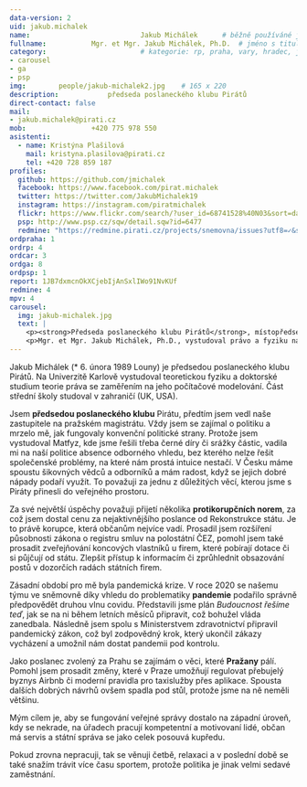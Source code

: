 ```yaml
---
data-version: 2
uid: jakub.michalek
name:                           Jakub Michálek  	# běžně používáné jméno
fullname: 			Mgr. et Mgr. Jakub Michálek, Ph.D.  # jméno s tituly etc.
category:                       # kategorie: rp, praha, vary, hradec, jmk, senat
- carousel
- ga
- psp
img: 		people/jakub-michalek2.jpg    # 165 x 220
description: 			předseda poslaneckého klubu Pirátů             	        			# kratký popis, max 160 znaků
direct-contact: false
mail:
- jakub.michalek@pirati.cz
mob: 				+420 775 978 550
asistenti:
  - name: Kristýna Plašilová
    mail: kristyna.plasilova@pirati.cz
    tel: +420 728 859 187
profiles:
  github: https://github.com/jmichalek
  facebook: https://www.facebook.com/pirat.michalek
  twitter: https://twitter.com/JakubMichalek19
  instagram: https://instagram.com/piratmichalek
  flickr: https://www.flickr.com/search/?user_id=68741528%40N03&sort=date-taken-desc&text=jakub%20mich%C3%A1lek&view_all=1
  psp: http://www.psp.cz/sqw/detail.sqw?id=6477
  redmine: "https://redmine.pirati.cz/projects/snemovna/issues?utf8=✓&set_filter=1&f[]=status_id&op[status_id]=o&f[]=fixed_version_id&op[fixed_version_id]==&v[fixed_version_id][]=28&f[]=assigned_to_id&op[assigned_to_id]==&v[assigned_to_id][]=4&f[]=&c[]=subject&c[]=status&c[]=priority&c[]=due_date&c[]=done_ratio&group_by=assigned_to&t[]="
ordpraha: 1
ordrp: 4
ordcar: 3
ordga: 8
ordpsp: 1
report: 1JB7dxmcnOkXCjebIjAnSxlIWo91NvKUf
redmine: 4
mpv: 4
carousel:
  img: jakub-michalek.jpg
  text: |
    <p><strong>Předseda poslaneckého klubu Pirátů</strong>, místopředseda ústavně právního výboru PSP ČR a poslanec Pirátů zodpovědný za oblast justice.</p>
    <p>Mgr. et Mgr. Jakub Michálek, Ph.D., vystudoval právo a fyziku na Karlově univerzitě, následně pracoval jako právník, pražský zastupitel a poslanec. Zaměřuje se na svobodný přístup k informacím, autorské právo a digitální ekonomiku. </p>
---
```


Jakub Michálek (* 6. února 1989 Louny) je předsedou poslaneckého klubu Pirátů. Na Univerzitě Karlově vystudoval teoretickou fyziku a doktorské studium teorie práva se zaměřením na jeho počítačové modelování. Část střední školy studoval v zahraničí (UK, USA). 

Jsem **předsedou poslaneckého klubu** Pirátu, předtím jsem vedl naše zastupitele na pražském magistrátu. Vždy jsem se zajímal o politiku a mrzelo mě, jak fungovaly konvenční politické strany. Protože jsem vystudoval Matfyz, kde jsme řešili třeba černé díry či srážky částic, vadila mi na naší politice absence odborného vhledu, bez kterého nelze řešit společenské problémy, na které nám prostá intuice nestačí. V Česku máme spoustu šikovných vědců a odborníků a mám radost, když se jejich dobré nápady podaří využít. To považuji za jednu z důležitých věcí, kterou jsme s Piráty přinesli do veřejného prostoru. 

Za své největší úspěchy považuji přijetí několika **protikorupčních norem**, za což jsem dostal cenu za nejaktivnějšího poslance od Rekonstrukce státu. Je to právě korupce, která občanům nejvíce vadí. Prosadil jsem rozšíření působnosti zákona o registru smluv na polostátní ČEZ, pomohl jsem také prosadit zveřejňování koncových vlastníků u firem, které pobírají dotace či si půjčují od státu. Zlepšit přístup k informacím či zprůhlednit obsazování postů v dozorčích radách státních firem. 

Zásadní období pro mě byla pandemická krize. V roce 2020 se našemu týmu ve sněmovně díky vhledu do problematiky **pandemie** podařilo správně předpovědět druhou vlnu covidu. Představili jsme plán *Budoucnost řešíme teď*, jak se na ni během letních měsíců připravit, což bohužel vláda zanedbala. Následně jsem spolu s Ministerstvem zdravotnictví připravil pandemický zákon, což byl zodpovědný krok, který ukončil zákazy vycházení a umožnil nám dostat pandemii pod kontrolu.

Jako poslanec zvolený za Prahu se zajímám o věci, které **Pražany** pálí. Pomohl jsem prosadit změny, které v Praze umožňují regulovat přebujelý byznys Airbnb či moderní pravidla pro taxislužby přes aplikace. Spousta dalších dobrých návrhů ovšem spadla pod stůl, protože jsme na ně neměli většinu.

Mým cílem je, aby se fungování veřejné správy dostalo na západní úroveň, kdy se nekrade, na úřadech pracují kompetentní a motivovaní lidé, občan má servis a státní správa se jako celek posouvá kupředu.

Pokud zrovna nepracuji, tak se věnuji četbě, relaxaci a v poslední době se také snažím trávit více času sportem, protože politika je jinak velmi sedavé zaměstnání. 
